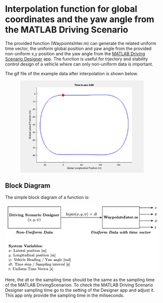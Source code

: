 # Interpolation function for global coordinates and the yaw angle from the MATLAB Driving Scenario

The provided function (WaypointsInter.m) can generate the related uniform time vector, the uniform global position and yaw angle from the provided non-uniform x,y position and the yaw angle from the [MATLAB Driving Scenario Designer](https://de.mathworks.com/help/driving/ref/drivingscenariodesigner-app.html?searchHighlight=driving+scenario&s_tid=srchtitle_support_results_1_driving+scenario) app. The function is useful for trjectory and stability control design of a vehicle where can only non-uniform data is important.

The gif file of the example data after interpolation is shown below.

<div align="center">
  <img src="gif/animation.gif" alt="Your centered GIF" style="display: block; margin: 0 auto; width: 80%;">
</div>

## Block Diagram

The simple block diagram of a function is:

![img of the function block di](img/img.png)

Here, the $dt$ or the sampling time should be the same as the sampling time of the MATLAB DrivingScenarion. To check the MATLAB Driving Scenario Designer sampling time go to the setting of the Designer app and adjust it. This app only provide the sampling time in the miliseconds. 

